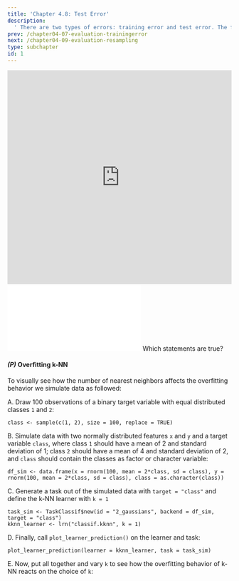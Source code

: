 ```yaml
---
title: 'Chapter 4.8: Test Error'
description:
  ' There are two types of errors: training error and test error. The focus of this Section is on the test error and difficulties related with it.'
prev: /chapter04-07-evaluation-trainingerror
next: /chapter04-09-evaluation-resampling
type: subchapter
id: 1
---
```


<exercise id="1" title="Video Lecture">

<iframe width="100%" height="480" src="https://www.youtube.com/embed/GOTPjCXhiS8" frameborder="0" allow="accelerometer; autoplay; encrypted-media; gyroscope; picture-in-picture" allowfullscreen></iframe>

</exercise>

<exercise id="2" title="Slides">

<object data="pdfs/4/slides-evaluation-test.pdf" type="application/pdf" style="width:100%;height:480px">
    <embed src="pdfs/4/slides-evaluation-test.pdf" type="application/pdf" />
</object>

</exercise>


<exercise id="3" title="Quiz">
Which statements are true?
<choice>
<opt text="Overfitting means that the model performs very well on the training data.">
</opt>
<opt text="Overfitting means that the model performs much better on the training data than on the test data." correct="true">
</opt>
<opt text="A good test performance is an indicator of overfishing.">
</opt>
<opt text="The linear model is well known to overfit very fast.">
</opt>
<opt text="Overfitting risk increases with model complexity" correct="true">
</opt>
<opt text="Constraining the hypothesis space helps the learner to find a good hypothesis.">
</opt>
<opt text="Goodness-of-fit measures like `R2`, likelihood, AIC, BIC and deviance are all based on the test error">
</opt>
</choice>
</exercise>


<exercise id="4" title="Coding">

#### *(P)* Overfitting k-NN

To visually see how the number of nearest neighbors affects the overfitting behavior we simulate data as followed:


A. Draw 100 observations of a binary target variable with equal distributed classes `1` and `2`:

```
class <- sample(c(1, 2), size = 100, replace = TRUE)
```

B. Simulate data with two normally distributed features `x` and `y` and a target variable `class`, where class `1` should have a mean of $2$ and standard deviation of $1$; class `2` should have a mean of $4$ and standard deviation of $2$, and `class` should contain the classes as factor or character variable:

```
df_sim <- data.frame(x = rnorm(100, mean = 2*class, sd = class), y = rnorm(100, mean = 2*class, sd = class), class = as.character(class))
```


C. Generate a task out of the simulated data with `target = "class"` and define the k-NN learner with `k = 1`

```
task_sim <- TaskClassif$new(id = "2_gaussians", backend = df_sim, target = "class")
kknn_learner <- lrn("classif.kknn", k = 1)
```


D. Finally, call `plot_learner_prediction()` on the learner and task:
```
plot_learner_prediction(learner = kknn_learner, task = task_sim)
```

E. Now, put all together and vary `k` to see how the overfitting behavior of k-NN reacts on the choice of `k`:

<codeblock id="04_08">

</codeblock>

</exercise>
